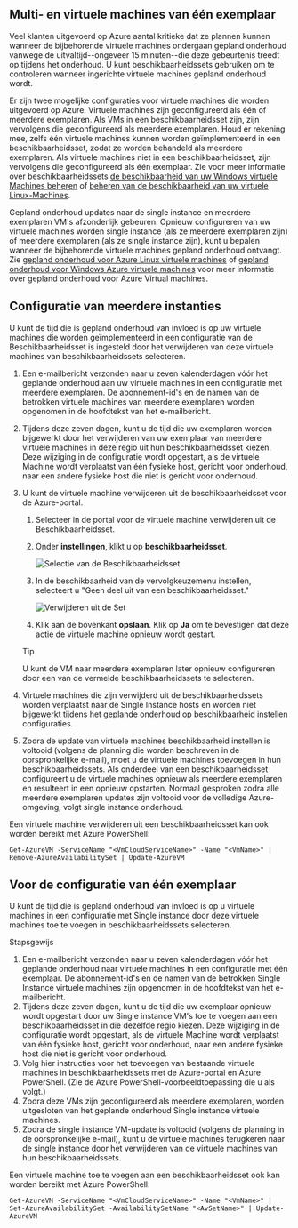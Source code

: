 

## <a name="multi-and-single-instance-vms"></a>Multi- en virtuele machines van één exemplaar
Veel klanten uitgevoerd op Azure aantal kritieke dat ze plannen kunnen wanneer de bijbehorende virtuele machines ondergaan gepland onderhoud vanwege de uitvaltijd--ongeveer 15 minuten--die deze gebeurtenis treedt op tijdens het onderhoud. U kunt beschikbaarheidssets gebruiken om te controleren wanneer ingerichte virtuele machines gepland onderhoud wordt.

Er zijn twee mogelijke configuraties voor virtuele machines die worden uitgevoerd op Azure. Virtuele machines zijn geconfigureerd als één of meerdere exemplaren. Als VMs in een beschikbaarheidsset zijn, zijn vervolgens die geconfigureerd als meerdere exemplaren. Houd er rekening mee, zelfs één virtuele machines kunnen worden geïmplementeerd in een beschikbaarheidsset, zodat ze worden behandeld als meerdere exemplaren. Als virtuele machines niet in een beschikbaarheidsset, zijn vervolgens die geconfigureerd als één exemplaar.  Zie voor meer informatie over beschikbaarheidssets [de beschikbaarheid van uw Windows virtuele Machines beheren](../articles/virtual-machines/windows/manage-availability.md?toc=%2fazure%2fvirtual-machines%2fwindows%2ftoc.json) of [beheren van de beschikbaarheid van uw virtuele Linux-Machines](../articles/virtual-machines/linux/manage-availability.md?toc=%2fazure%2fvirtual-machines%2flinux%2ftoc.json).

Gepland onderhoud updates naar de single instance en meerdere exemplaren VM's afzonderlijk gebeuren. Opnieuw configureren van uw virtuele machines worden single instance (als ze meerdere exemplaren zijn) of meerdere exemplaren (als ze single instance zijn), kunt u bepalen wanneer de bijbehorende virtuele machines gepland onderhoud ontvangt. Zie [gepland onderhoud voor Azure Linux virtuele machines](../articles/virtual-machines/linux/planned-maintenance.md?toc=%2fazure%2fvirtual-machines%2flinux%2ftoc.json) of [gepland onderhoud voor Windows Azure virtuele machines](../articles/virtual-machines/windows/planned-maintenance.md?toc=%2fazure%2fvirtual-machines%2fwindows%2ftoc.json) voor meer informatie over gepland onderhoud voor Azure Virtual machines.

## <a name="for-multi-instance-configuration"></a>Configuratie van meerdere instanties
U kunt de tijd die is gepland onderhoud van invloed is op uw virtuele machines die worden geïmplementeerd in een configuratie van de Beschikbaarheidsset is ingesteld door het verwijderen van deze virtuele machines van beschikbaarheidssets selecteren.

1. Een e-mailbericht verzonden naar u zeven kalenderdagen vóór het geplande onderhoud aan uw virtuele machines in een configuratie met meerdere exemplaren. De abonnement-id's en de namen van de betrokken virtuele machines van meerdere exemplaren worden opgenomen in de hoofdtekst van het e-mailbericht.
2. Tijdens deze zeven dagen, kunt u de tijd die uw exemplaren worden bijgewerkt door het verwijderen van uw exemplaar van meerdere virtuele machines in deze regio uit hun beschikbaarheidsset kiezen. Deze wijziging in de configuratie wordt opgestart, als de virtuele Machine wordt verplaatst van één fysieke host, gericht voor onderhoud, naar een andere fysieke host die niet is gericht voor onderhoud.
3. U kunt de virtuele machine verwijderen uit de beschikbaarheidsset voor de Azure-portal.

   1. Selecteer in de portal voor de virtuele machine verwijderen uit de Beschikbaarheidsset.  

   2. Onder **instellingen**, klikt u op **beschikbaarheidsset**.

      ![Selectie van de Beschikbaarheidsset](./media/virtual-machines-planned-maintenance-schedule/availabilitysetselection.png)

   3. In de beschikbaarheid van de vervolgkeuzemenu instellen, selecteert u "Geen deel uit van een beschikbaarheidsset."

      ![Verwijderen uit de Set](./media/virtual-machines-planned-maintenance-schedule/availabilitysetwarning.png)

   4. Klik aan de bovenkant **opslaan**. Klik op **Ja** om te bevestigen dat deze actie de virtuele machine opnieuw wordt gestart.

   >[!TIP]
   >U kunt de VM naar meerdere exemplaren later opnieuw configureren door een van de vermelde beschikbaarheidssets te selecteren.

4. Virtuele machines die zijn verwijderd uit de beschikbaarheidssets worden verplaatst naar de Single Instance hosts en worden niet bijgewerkt tijdens het geplande onderhoud op beschikbaarheid instellen configuraties.
5. Zodra de update van virtuele machines beschikbaarheid instellen is voltooid (volgens de planning die worden beschreven in de oorspronkelijke e-mail), moet u de virtuele machines toevoegen in hun beschikbaarheidssets. Als onderdeel van een beschikbaarheidsset configureert u de virtuele machines opnieuw als meerdere exemplaren en resulteert in een opnieuw opstarten. Normaal gesproken zodra alle meerdere exemplaren updates zijn voltooid voor de volledige Azure-omgeving, volgt single instance onderhoud.

Een virtuele machine verwijderen uit een beschikbaarheidsset kan ook worden bereikt met Azure PowerShell:

```
Get-AzureVM -ServiceName "<VmCloudServiceName>" -Name "<VmName>" | Remove-AzureAvailabilitySet | Update-AzureVM
```

## <a name="for-single-instance-configuration"></a>Voor de configuratie van één exemplaar
U kunt de tijd die is gepland onderhoud van invloed is op u virtuele machines in een configuratie met Single instance door deze virtuele machines toe te voegen in beschikbaarheidssets selecteren.

Stapsgewijs

1. Een e-mailbericht verzonden naar u zeven kalenderdagen vóór het geplande onderhoud naar virtuele machines in een configuratie met één exemplaar. De abonnement-id's en de namen van de betrokken Single Instance virtuele machines zijn opgenomen in de hoofdtekst van het e-mailbericht.
2. Tijdens deze zeven dagen, kunt u de tijd die uw exemplaar opnieuw wordt opgestart door uw Single instance VM's toe te voegen aan een beschikbaarheidsset in die dezelfde regio kiezen. Deze wijziging in de configuratie wordt opgestart, als de virtuele Machine wordt verplaatst van één fysieke host, gericht voor onderhoud, naar een andere fysieke host die niet is gericht voor onderhoud.
3. Volg hier instructies voor het toevoegen van bestaande virtuele machines in beschikbaarheidssets met de Azure-portal en Azure PowerShell. (Zie de Azure PowerShell-voorbeeldtoepassing die u als volgt.)
4. Zodra deze VMs zijn geconfigureerd als meerdere exemplaren, worden uitgesloten van het geplande onderhoud Single instance virtuele machines.
5. Zodra de single instance VM-update is voltooid (volgens de planning in de oorspronkelijke e-mail), kunt u de virtuele machines terugkeren naar de single instance door het verwijderen van de virtuele machines van hun beschikbaarheidssets.

Een virtuele machine toe te voegen aan een beschikbaarheidsset ook kan worden bereikt met Azure PowerShell:

    Get-AzureVM -ServiceName "<VmCloudServiceName>" -Name "<VmName>" | Set-AzureAvailabilitySet -AvailabilitySetName "<AvSetName>" | Update-AzureVM

<!--Anchors-->



<!--Link references-->
[Virtual Machines Manage Availability]: virtual-machines-windows-tutorial.md
[Understand planned versus unplanned maintenance]: virtual-machines-manage-availability.md#Understand-planned-versus-unplanned-maintenance/
